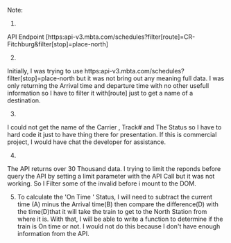 Note:

1. 
API Endpoint [https:api-v3.mbta.com/schedules?filter[route]=CR-Fitchburg&filter[stop]=place-north]

2.
Initially, I was trying to use https:api-v3.mbta.com/schedules?filter[stop]=place-north but it was not bring out any meaning full data. I was only returning the Arrival time and departure time with no other usefull information so I have to filter it with[route] just to get a name of a destination.

3. 
I could not get the name of the Carrier , Track# and The Status so I have to hard code it just to have thing there for presentation. If this is commercial project, I would have chat the developer for assistance.

4.

The API returns over 30 Thousand data. I trying to limit the reponds before query the API by setting a limit parameter with the API Call but it was not working. So I Filter some of the invalid before i mount to the DOM.

5. To calculate the 'On Time ' Status, I will need to subtract the current time (A) minus the Arrival time(B) then compare the difference(D) with the time(D)that it will take the train to get to the North Station from where it is. With that, I will be able to write a function to determine if the train is On time or not. I would not do this because I don't have enough information from the API.